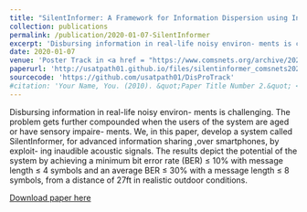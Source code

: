 ```yaml
---
title: "SilentInformer: A Framework for Information Dispersion using Inaudible Acoustic Signals"
collection: publications
permalink: /publication/2020-01-07-SilentInformer
excerpt: 'Disbursing information in real-life noisy environ- ments is challenging. The problem gets further compounded when the users of the system are aged or have sensory impaire- ments. We, in this paper, develop a system called SilentInformer, for advanced information sharing ,over smartphones, by exploit- ing inaudible acoustic signals. The results depict the potential of the system by achieving a minimum bit error rate (BER) ≤ 10% with message length ≤ 4 symbols and an average BER ≤ 30% with a message length ≤ 8 symbols, from a distance of 27ft in realistic outdoor conditions.'
date: 2020-01-07
venue: 'Poster Track in <a href = "https://www.comsnets.org/archive/2020/">COMSNETS</a>'
paperurl: 'http://usatpath01.github.io/files/silentinformer_comsnets2020.pdf'
sourcecode: 'https://github.com/usatpath01/DisProTrack'
#citation: 'Your Name, You. (2010). &quot;Paper Title Number 2.&quot; <i>Journal 1</i>. 1(2).'
---
```

Disbursing information in real-life noisy environ- ments is challenging. The problem gets further compounded when the users of the system are aged or have sensory impaire- ments. We, in this paper, develop a system called SilentInformer, for advanced information sharing ,over smartphones, by exploit- ing inaudible acoustic signals. The results depict the potential of the system by achieving a minimum bit error rate (BER) ≤ 10% with message length ≤ 4 symbols and an average BER ≤ 30% with a message length ≤ 8 symbols, from a distance of 27ft in realistic outdoor conditions.

[Download paper here](http://usatpath01.github.io/files/silentinformer_comsnets2020.pdf)

<!--#Recommended citation: Your Name, You. (2010). "Paper Title Number 2." <i>Journal 1</i>. 1(2).-->